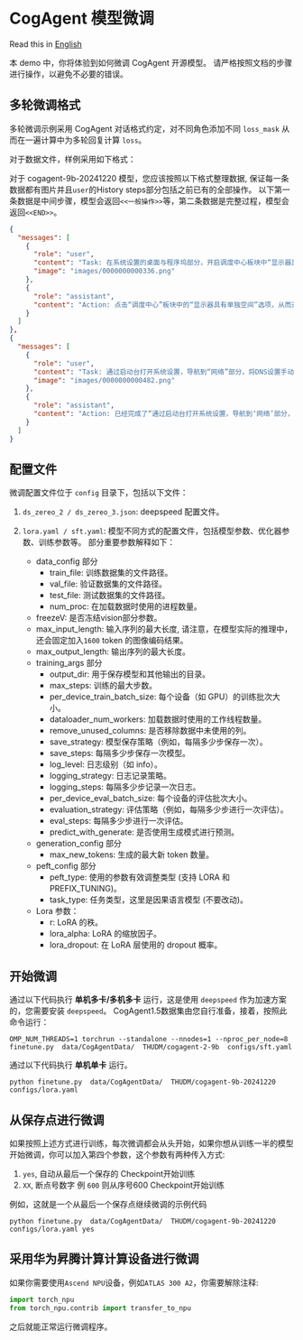 # CogAgent 模型微调

Read this in [English](README_en.md)

本 demo 中，你将体验到如何微调 CogAgent 开源模型。 请严格按照文档的步骤进行操作，以避免不必要的错误。

## 多轮微调格式

多轮微调示例采用 CogAgent 对话格式约定，对不同角色添加不同 `loss_mask` 从而在一遍计算中为多轮回复计算 `loss`。

对于数据文件，样例采用如下格式：

对于 cogagent-9b-20241220 模型，您应该按照以下格式整理数据, 保证每一条数据都有图片并且`user`的History steps部分包括之前已有的全部操作。
以下第一条数据是中间步骤，模型会返回`<<一般操作>>`等，第二条数据是完整过程，模型会返回`<<END>>`。

```json
{
  "messages": [
    {
      "role": "user",
      "content": "Task: 在系统设置的桌面与程序坞部分，开启调度中心板块中“显示器具有单独空间”的选项\n(Platform: Mac)\n(Answer in Action-Operation-Sensitive format.)\nHistory steps: \n0. CLICK(box=[[588,946,616,985]], element_info='系统设置')\t点击屏幕下方的“系统设置”菜单，从而打开系统设置\n1. CLICK(box=[[227,561,297,585]], element_info='桌面与程序坞')\t点击左侧菜单中的“桌面与程序坞”选项，进入桌面与程序坞的设置界面。\n2. SCROLL_DOWN(box=[[367,39,691,929]], step_count=75, element_info='滚动')\t在当前屏幕的右侧滚动区域中，向下滚动以查看更多选项。\n",
      "image": "images/0000000000336.png"
    },
    {
      "role": "assistant",
      "content": "Action: 点击“调度中心”板块中的“显示器具有单独空间”选项，从而开启该功能。\nGrounded Operation:CLICK(box=[[655,842,671,857]], element_info='“显示器具有单独空间”的开关按钮')\n<<一般操作>>"
    }
  ]
},
{
  "messages": [
    {
      "role": "user",
      "content": "Task: 通过启动台打开系统设置，导航到“网络”部分，将DNS设置手动IP地址为8.8.4.4。\n(Platform: Mac)\n(Answer in Action-Operation-Sensitive format.)\nHistory steps: \n0. CLICK(box=[[7,6,27,31]], element_info='苹果标志')\t点击屏幕左上角的“苹果”图标，以便打开系统设置。\n1. CLICK(box=[[3,77,161,99]], element_info='系统设置…')\t点击屏幕左上角菜单栏中的“系统设置…”选项，以打开系统设置界面。\n2. CLICK(box=[[7,478,125,512]], element_info='网络')\t点击左侧菜单中的“网络”选项，进入网络设置界面。\n3. CLICK(box=[[155,217,459,270]], element_info='Wi-Fi, 已连接')\t点击屏幕中间偏上的“Wi-Fi”选项，进入Wi-Fi设置界面。\n4. CLICK(box=[[405,280,447,296]], element_info='详细信息…')\t点击Wi-Fi名称旁边的“详细信息…”按钮，以查看当前Wi-Fi的详细信息。\n5. CLICK(box=[[27,344,45,362]], element_info='DNS')\t点击左侧菜单中的“DNS”选项，进入DNS设置界面。\n6. CLICK(box=[[166,308,442,399]], element_info='8.8.8.8')\t点击DNS服务器地址输入框，准备输入新的DNS服务器地址。\n7. TYPE(box=[[163,308,443,322]], text='8.8.4.4', element_info='ip地址输入框')\t在DNS服务器地址输入框中输入8.8.4.4，以设置手动IP地址。\n8. CLICK(box=[[410,636,440,651]], element_info='好')\t点击界面右下角的“好”按钮，以确认并保存DNS设置的更改。\n",
      "image": "images/0000000000482.png"
    },
    {
      "role": "assistant",
      "content": "Action: 已经完成了“通过启动台打开系统设置，导航到‘网络’部分，将DNS设置手动IP地址为8.8.4.4”这一任务，执行结束。\nGrounded Operation:END()\n<<END>>"
    }
  ]
}
```

## 配置文件

微调配置文件位于 `config` 目录下，包括以下文件：

1. `ds_zereo_2 / ds_zereo_3.json`: deepspeed 配置文件。

2. `lora.yaml / sft.yaml`: 模型不同方式的配置文件，包括模型参数、优化器参数、训练参数等。 部分重要参数解释如下：
    + data_config 部分
        + train_file: 训练数据集的文件路径。
        + val_file: 验证数据集的文件路径。
        + test_file: 测试数据集的文件路径。
        + num_proc: 在加载数据时使用的进程数量。
    + freezeV: 是否冻结vision部分参数。
    + max_input_length: 输入序列的最大长度, 请注意，在模型实际的推理中，还会固定加入`1600` token 的图像编码结果。
    + max_output_length: 输出序列的最大长度。
    + training_args 部分
        + output_dir: 用于保存模型和其他输出的目录。
        + max_steps: 训练的最大步数。
        + per_device_train_batch_size: 每个设备（如 GPU）的训练批次大小。
        + dataloader_num_workers: 加载数据时使用的工作线程数量。
        + remove_unused_columns: 是否移除数据中未使用的列。
        + save_strategy: 模型保存策略（例如，每隔多少步保存一次）。
        + save_steps: 每隔多少步保存一次模型。
        + log_level: 日志级别（如 info）。
        + logging_strategy: 日志记录策略。
        + logging_steps: 每隔多少步记录一次日志。
        + per_device_eval_batch_size: 每个设备的评估批次大小。
        + evaluation_strategy: 评估策略（例如，每隔多少步进行一次评估）。
        + eval_steps: 每隔多少步进行一次评估。
        + predict_with_generate: 是否使用生成模式进行预测。
    + generation_config 部分
        + max_new_tokens: 生成的最大新 token 数量。
    + peft_config 部分
        + peft_type: 使用的参数有效调整类型 (支持 LORA 和 PREFIX_TUNING)。
        + task_type: 任务类型，这里是因果语言模型 (不要改动)。
    + Lora 参数：
        + r: LoRA 的秩。
        + lora_alpha: LoRA 的缩放因子。
        + lora_dropout: 在 LoRA 层使用的 dropout 概率。

## 开始微调

通过以下代码执行 **单机多卡/多机多卡** 运行，这是使用 `deepspeed` 作为加速方案的，您需要安装 `deepspeed`。
CogAgent1.5数据集由您自行准备，接着，按照此命令运行：

```shell
OMP_NUM_THREADS=1 torchrun --standalone --nnodes=1 --nproc_per_node=8  finetune.py  data/CogAgentData/  THUDM/cogagent-2-9b  configs/sft.yaml
```

通过以下代码执行 **单机单卡** 运行。

```shell
python finetune.py  data/CogAgentData/  THUDM/cogagent-9b-20241220  configs/lora.yaml
```

## 从保存点进行微调

如果按照上述方式进行训练，每次微调都会从头开始，如果你想从训练一半的模型开始微调，你可以加入第四个参数，这个参数有两种传入方式:

1. `yes`, 自动从最后一个保存的 Checkpoint开始训练
2. `XX`, 断点号数字 例 `600` 则从序号600 Checkpoint开始训练

例如，这就是一个从最后一个保存点继续微调的示例代码

```shell
python finetune.py  data/CogAgentData/  THUDM/cogagent-9b-20241220  configs/lora.yaml yes
```

## 采用华为昇腾计算计算设备进行微调

如果你需要使用`Ascend NPU`设备，例如`ATLAS 300 A2`，你需要解除注释:

```python
import torch_npu
from torch_npu.contrib import transfer_to_npu
```

之后就能正常运行微调程序。
